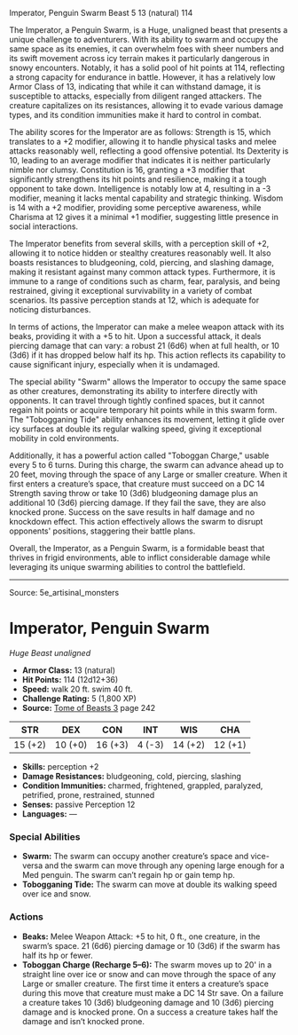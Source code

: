 <MonsterName/>Imperator, Penguin Swarm</MonsterName>
<CreatureType/>Beast</CreatureType>
<CR/>5</CR>
<AC/>13 (natural)</AC>
<HP/>114</HP>
<summary>The Imperator, a Penguin Swarm, is a Huge, unaligned beast that presents a unique challenge to adventurers. With its ability to swarm and occupy the same space as its enemies, it can overwhelm foes with sheer numbers and its swift movement across icy terrain makes it particularly dangerous in snowy encounters. Notably, it has a solid pool of hit points at 114, reflecting a strong capacity for endurance in battle. However, it has a relatively low Armor Class of 13, indicating that while it can withstand damage, it is susceptible to attacks, especially from diligent ranged attackers. The creature capitalizes on its resistances, allowing it to evade various damage types, and its condition immunities make it hard to control in combat.</summary>

<detail>

The ability scores for the Imperator are as follows: Strength is 15, which translates to a +2 modifier, allowing it to handle physical tasks and melee attacks reasonably well, reflecting a good offensive potential. Its Dexterity is 10, leading to an average modifier that indicates it is neither particularly nimble nor clumsy. Constitution is 16, granting a +3 modifier that significantly strengthens its hit points and resilience, making it a tough opponent to take down. Intelligence is notably low at 4, resulting in a -3 modifier, meaning it lacks mental capability and strategic thinking. Wisdom is 14 with a +2 modifier, providing some perceptive awareness, while Charisma at 12 gives it a minimal +1 modifier, suggesting little presence in social interactions.

The Imperator benefits from several skills, with a perception skill of +2, allowing it to notice hidden or stealthy creatures reasonably well. It also boasts resistances to bludgeoning, cold, piercing, and slashing damage, making it resistant against many common attack types. Furthermore, it is immune to a range of conditions such as charm, fear, paralysis, and being restrained, giving it exceptional survivability in a variety of combat scenarios. Its passive perception stands at 12, which is adequate for noticing disturbances.

In terms of actions, the Imperator can make a melee weapon attack with its beaks, providing it with a +5 to hit. Upon a successful attack, it deals piercing damage that can vary: a robust 21 (6d6) when at full health, or 10 (3d6) if it has dropped below half its hp. This action reflects its capability to cause significant injury, especially when it is undamaged.

The special ability "Swarm" allows the Imperator to occupy the same space as other creatures, demonstrating its ability to interfere directly with opponents. It can travel through tightly confined spaces, but it cannot regain hit points or acquire temporary hit points while in this swarm form. The "Tobogganing Tide" ability enhances its movement, letting it glide over icy surfaces at double its regular walking speed, giving it exceptional mobility in cold environments.

Additionally, it has a powerful action called "Toboggan Charge," usable every 5 to 6 turns. During this charge, the swarm can advance ahead up to 20 feet, moving through the space of any Large or smaller creature. When it first enters a creature’s space, that creature must succeed on a DC 14 Strength saving throw or take 10 (3d6) bludgeoning damage plus an additional 10 (3d6) piercing damage. If they fail the save, they are also knocked prone. Success on the save results in half damage and no knockdown effect. This action effectively allows the swarm to disrupt opponents' positions, staggering their battle plans.

Overall, the Imperator, as a Penguin Swarm, is a formidable beast that thrives in frigid environments, able to inflict considerable damage while leveraging its unique swarming abilities to control the battlefield.</detail>



---

Source: 5e_artisinal_monsters

# Imperator, Penguin Swarm

*Huge* *Beast* *unaligned*

- **Armor Class:** 13 (natural)
- **Hit Points:** 114 (12d12+36)
- **Speed:** walk 20 ft. swim 40 ft.
- **Challenge Rating:** 5 (1,800 XP)
- **Source:** [Tome of Beasts 3](https://koboldpress.com/kpstore/product/tome-of-beasts-3-for-5th-edition/) page 242

| STR | DEX | CON | INT | WIS | CHA |
| --- | --- | --- | --- | --- | --- |
| 15 (+2) | 10 (+0) | 16 (+3) | 4 (-3) | 14 (+2) | 12 (+1) |

- **Skills:** perception +2
- **Damage Resistances:** bludgeoning, cold, piercing, slashing
- **Condition Immunities:** charmed, frightened, grappled, paralyzed, petrified, prone, restrained, stunned
- **Senses:** passive Perception 12
- **Languages:** —

### Special Abilities

- **Swarm:** The swarm can occupy another creature’s space and vice-versa and the swarm can move through any opening large enough for a Med penguin. The swarm can’t regain hp or gain temp hp.
- **Tobogganing Tide:** The swarm can move at double its walking speed over ice and snow.

### Actions

- **Beaks:** Melee Weapon Attack: +5 to hit, 0 ft., one creature, in the swarm’s space. 21 (6d6) piercing damage or 10 (3d6) if the swarm has half its hp or fewer.
- **Toboggan Charge (Recharge 5–6):** The swarm moves up to 20' in a straight line over ice or snow and can move through the space of any Large or smaller creature. The first time it enters a creature’s space during this move that creature must make a DC 14 Str save. On a failure a creature takes 10 (3d6) bludgeoning damage and 10 (3d6) piercing damage and is knocked prone. On a success a creature takes half the damage and isn’t knocked prone.




